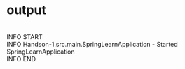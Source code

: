 # output

<br> INFO  START
<br> INFO  Handson-1.src.main.SpringLearnApplication - Started SpringLearnApplication
<br> INFO  END